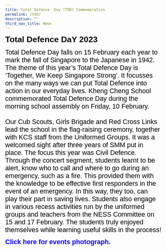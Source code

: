 ```yaml
---
title: Total Defence  Day (TDD) Commemoration
permalink: /tdd/
description: ""
third_nav_title: News
---
```

<span style="font-size:20.0pt;font-family:Arial;color:black"><b>Total Defence DaY 2023</b><br>

<span style="font-size:16.0pt;font-family:Arial;color:black">Total Defence Day falls on 15 February each year to mark the fall of Singapore to the Japanese in 1942. The theme of this year’s Total Defence Day is ‘Together, We Keep Singapore Strong’. It focusses on the many ways we can put Total Defence into action in our everyday lives. Kheng Cheng School commemorated Total Defence Day during the morning school assembly on Friday, 10 February. <br><br>Our Cub Scouts, Girls Brigade and Red Cross Links lead the school in the flag-raising ceremony, together with KCS staff from the Uniformed Groups. It was a welcomed sight after three years of SMM put in place. The focus this year was Civil Defence. Through the concert segment, students learnt to be alert, know who to call and where to go during an emergency, such as a fire. This provided them with the knowledge to be effective first responders in the event of an emergency. In this way, they too, can play their part in saving lives. Students also engage in various recess activities run by the uniformed groups and teachers from the NESS Committee on 15 and 17 February. The students truly enjoyed themselves while learning useful skills in the process! </span></span>

<span style="font-size:16.0pt;font-family:Arial;color:blue"><b>
<a style="box-sizing: border-box; background-color: transparent; cursor: pointer; transition: all 0.25s ease-in-out 0s; color: rgb(128, 56, 61);" rel="noopener noreferrer" target="_blank" href="https://heyzine.com/flip-book/b146aafcb9.html"></a>Click here for events photograph.</b></span>